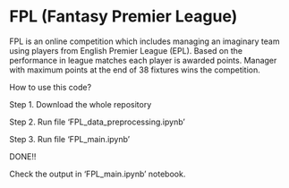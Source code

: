 # FPL (Fantasy Premier League)

FPL is an online competition which includes managing an imaginary team using players from English Premier League (EPL). Based on the performance in league matches each player is awarded points. Manager with maximum points at the end of 38 fixtures wins the competition.

How to use this code?

Step 1. Download the whole repository

Step 2. Run file ‘FPL_data_preprocessing.ipynb’

Step 3. Run file ‘FPL_main.ipynb’

DONE!!

Check the output in ‘FPL_main.ipynb’ notebook.
 
